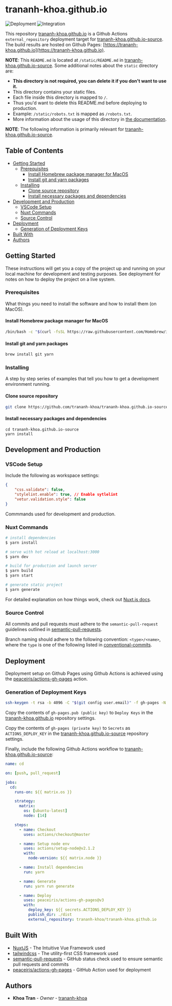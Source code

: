 # trananh-khoa.github.io <!-- omit in toc -->

![Deployment](https://github.com/trananh-khoa/trananh-khoa.github.io-source/workflows/cd/badge.svg)
![Integration](https://github.com/trananh-khoa/trananh-khoa.github.io-source/workflows/ci/badge.svg)

This repository [trananh-khoa.github.io](https://github.com/trananh-khoa/trananh-khoa.github.io) is a Github Actions `external_repository` deployment target for [trananh-khoa.github.io-source](https://github.com/trananh-khoa/trananh-khoa.github.io-source). The build results are hosted on Github Pages: [https://trananh-khoa.github.io](https://trananh-khoa.github.io).

**NOTE**: This `README.md` is located at `/static/README.md` in [trananh-khoa.github.io-source](https://github.com/trananh-khoa/trananh-khoa.github.io-source). Some additional notes about the `static` directory are:
- **This directory is not required, you can delete it if you don't want to use it.**
- This directory contains your static files.
- Each file inside this directory is mapped to `/`.
- Thus you'd want to delete this README.md before deploying to production.
- Example: `/static/robots.txt` is mapped as `/robots.txt`.
- More information about the usage of this directory in [the documentation](https://nuxtjs.org/guide/assets#static).

**NOTE**: The following information is primarily relevant for [trananh-khoa.github.io-source](https://github.com/trananh-khoa/trananh-khoa.github.io-source).

## Table of Contents <!-- omit in toc -->
- [Getting Started](#getting-started)
  - [Prerequisites](#prerequisites)
    - [Install Homebrew package manager for MacOS](#install-homebrew-package-manager-for-macos)
    - [Install git and yarn packages](#install-git-and-yarn-packages)
  - [Installing](#installing)
    - [Clone source repository](#clone-source-repository)
    - [Install necessary packages and dependencies](#install-necessary-packages-and-dependencies)
- [Development and Production](#development-and-production)
  - [VSCode Setup](#vscode-setup)
  - [Nuxt Commands](#nuxt-commands)
  - [Source Control](#source-control)
- [Deployment](#deployment)
  - [Generation of Deployment Keys](#generation-of-deployment-keys)
- [Built With](#built-with)
- [Authors](#authors)

## Getting Started

These instructions will get you a copy of the project up and running on your local machine for development and testing purposes. See deployment for notes on how to deploy the project on a live system.

### Prerequisites

What things you need to install the software and how to install them (on MacOS).

#### Install Homebrew package manager for MacOS

```bash
/bin/bash -c "$(curl -fsSL https://raw.githubusercontent.com/Homebrew/install/HEAD/install.sh)"
```

#### Install git and yarn packages

```bash
brew install git yarn
```

### Installing

A step by step series of examples that tell you how to get a development environment running.

#### Clone source repository

```bash
git clone https://github.com/trananh-khoa/trananh-khoa.github.io-source.git
```

#### Install necessary packages and dependencies

```
cd trananh-khoa.github.io-source
yarn install
```

## Development and Production

### VSCode Setup

Include the following as workspace settings:

```json
{
    "css.validate": false,
    "stylelint.enable": true, // Enable sytlelint
    "vetur.validation.style": false
}
```

Commmands used for development and production.
### Nuxt Commands

```bash
# install dependencies
$ yarn install

# serve with hot reload at localhost:3000
$ yarn dev

# build for production and launch server
$ yarn build
$ yarn start

# generate static project
$ yarn generate
```

For detailed explanation on how things work, check out [Nuxt.js docs](https://nuxtjs.org).

### Source Control

All commits and pull requests must adhere to the `semantic-pull-request` guidelines outlined in [semantic-pull-requests](https://github.com/zeke/semantic-pull-requests).

Branch naming should adhere to the following convention: `<type>/<name>`, where the `type` is one of the following listed in [conventional-commits](https://www.conventionalcommits.org/en/v1.0.0/#summary).

## Deployment

Deployment setup on Github Pages using Github Actions is achieved using the [peaceiris/actions-gh-pages](https://github.com/peaceiris/actions-gh-pages) action.

### Generation of Deployment Keys

```bash
ssh-keygen -t rsa -b 4096 -C "$(git config user.email)" -f gh-pages -N ""
```

Copy the contents of `gh-pages.pub (public key)` to `Deploy Keys` in the [trananh-khoa.github.io](https://github.com/trananh-khoa/trananh-khoa.github.io) repository settings.

Copy the contents of `gh-pages (private key)` to `Secrets` as `ACTIONS_DEPLOY_KEY` in the [trananh-khoa.github.io-source](https://github.com/trananh-khoa/trananh-khoa.github.io-source) repository settings.

Finally, include the following Github Actions workflow to [trananh-khoa.github.io-source](https://github.com/trananh-khoa/trananh-khoa.github.io-source):

```yml
name: cd

on: [push, pull_request]

jobs:
  cd:
    runs-on: ${{ matrix.os }}

    strategy:
      matrix:
        os: [ubuntu-latest]
        node: [14]

    steps:
      - name: Checkout
        uses: actions/checkout@master

      - name: Setup node env
        uses: actions/setup-node@v2.1.2
        with:
          node-version: ${{ matrix.node }}

      - name: Install dependencies
        run: yarn

      - name: Generate
        run: yarn run generate

      - name: Deploy
        uses: peaceiris/actions-gh-pages@v3
        with:
          deploy_key: ${{ secrets.ACTIONS_DEPLOY_KEY }}
          publish_dir: ./dist
          external_repository: trananh-khoa/trananh-khoa.github.io
```

## Built With

* [NuxtJS](https://nuxtjs.org/) - The Intuitive Vue Framework used
* [tailwindcss](https://tailwindcss.com/) - The utility-first CSS framework used
* [semantic-pull-requests](https://github.com/zeke/semantic-pull-requests) - GitHub status check used to ensure semantic pull requests and commits
* [peaceiris/actions-gh-pages](https://github.com/peaceiris/actions-gh-pages) - GitHub Action used for deployment

## Authors

* **Khoa Tran** - *Owner* - [trananh-khoa](https://github.com/trananh-khoa)
